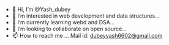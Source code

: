 - 👋 Hi, I’m @Yash_dubey
- 👀 I’m interested in web development and data structures...
- 🌱 I’m currently learning webd and DSA...
- 💞️ I’m looking to collaborate on open source...
- 📫 How to reach me ...
Mail id: dubeyyash6602@gmail.com

<!---
Yashd03/Yashd03 is a ✨ special ✨ repository because its `README.md` (this file) appears on your GitHub profile.
You can click the Preview link to take a look at your changes.
--->
